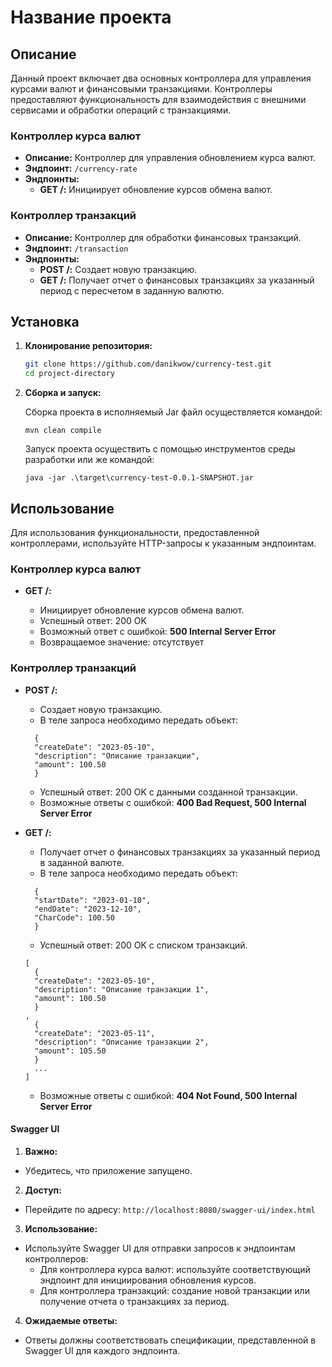 # Название проекта

## Описание
Данный проект включает два основных контроллера для управления курсами валют и финансовыми транзакциями. Контроллеры предоставляют функциональность для взаимодействия с внешними сервисами и обработки операций с транзакциями.

### Контроллер курса валют
- **Описание:** Контроллер для управления обновлением курса валют.
- **Эндпоинт:** `/currency-rate`
- **Эндпоинты:**
    - **GET /:** Инициирует обновление курсов обмена валют.

### Контроллер транзакций
- **Описание:** Контроллер для обработки финансовых транзакций.
- **Эндпоинт:** `/transaction`
- **Эндпоинты:**
    - **POST /:** Создает новую транзакцию.
    - **GET /:** Получает отчет о финансовых транзакциях за указанный период c пересчетом в заданную валютю.

## Установка

1. **Клонирование репозитория:**
   ```bash
   git clone https://github.com/danikwow/currency-test.git
   cd project-directory

2. **Сборка и запуск:**

   Сборка проекта в исполняемый Jar файл осуществляется командой:

   ```mvn clean compile```

   Запуск проекта осуществить с помощью инструментов среды разработки или же командой:

   ```java -jar .\target\currency-test-0.0.1-SNAPSHOT.jar```

## Использование

   Для использования функциональности, предоставленной контроллерами, используйте HTTP-запросы к указанным эндпоинтам.

### Контроллер курса валют

- **GET /:**

  * Инициирует обновление курсов обмена валют.
  * Успешный ответ: 200 OK
  * Возможный ответ с ошибкой: **500 Internal Server Error**
  * Возвращаемое значение: отсутствует

### Контроллер транзакций
 
- **POST /:**

  - Создает новую транзакцию.
  - В теле запроса необходимо передать объект:
  ~~~
    {
    "createDate": "2023-05-10",
    "description": "Описание транзакции",
    "amount": 100.50
    }
  ~~~
    - Успешный ответ: 200 OK с данными созданной транзакции.
    - Возможные ответы с ошибкой: **400 Bad Request, 500 Internal Server Error**


- **GET /:**

  * Получает отчет о финансовых транзакциях за указанный период в заданной валюте.
  - В теле запроса необходимо передать объект:
  ~~~
    {
    "startDate": "2023-01-10",
    "endDate": "2023-12-10",
    "CharCode": 100.50
    }
  ~~~
  * Успешный ответ: 200 OK с списком транзакций.
  ~~~
  [
    {
    "createDate": "2023-05-10",
    "description": "Описание транзакции 1",
    "amount": 100.50
    }
  , 
    {
    "createDate": "2023-05-11",
    "description": "Описание транзакции 2",
    "amount": 105.50
    }
    ...
  ]
  ~~~
  * Возможные ответы с ошибкой: **404 Not Found, 500 Internal Server Error**

#### Swagger UI

1. **Важно:**
  - Убедитесь, что приложение запущено.

2. **Доступ:**
  - Перейдите по адресу: `http://localhost:8080/swagger-ui/index.html`

3. **Использование:**
  - Используйте Swagger UI для отправки запросов к эндпоинтам контроллеров:
    - Для контроллера курса валют: используйте соответствующий эндпоинт для инициирования обновления курсов.
    - Для контроллера транзакций: создание новой транзакции или получение отчета о транзакциях за период.

4. **Ожидаемые ответы:**
  - Ответы должны соответствовать спецификации, представленной в Swagger UI для каждого эндпоинта.
